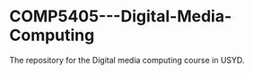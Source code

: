 # COMP5405---Digital-Media-Computing
The repository for the Digital media computing course in USYD.
